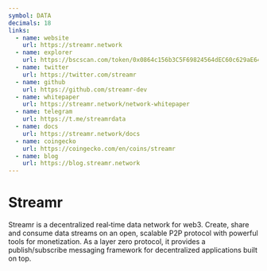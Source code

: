 ```yaml
---
symbol: DATA
decimals: 18
links:
  - name: website
    url: https://streamr.network
  - name: explorer
    url: https://bscscan.com/token/0x0864c156b3C5F69824564dEC60c629aE6401bf2a
  - name: twitter
    url: https://twitter.com/streamr
  - name: github
    url: https://github.com/streamr-dev
  - name: whitepaper
    url: https://streamr.network/network-whitepaper
  - name: telegram
    url: https://t.me/streamrdata
  - name: docs
    url: https://streamr.network/docs
  - name: coingecko
    url: https://coingecko.com/en/coins/streamr
  - name: blog
    url: https://blog.streamr.network
---
```


# Streamr

Streamr is a decentralized real‑time data network for web3. Create, share and consume data streams on an open, scalable P2P protocol with powerful tools for monetization. As a layer zero protocol, it provides a publish/subscribe messaging framework for decentralized applications built on top.

